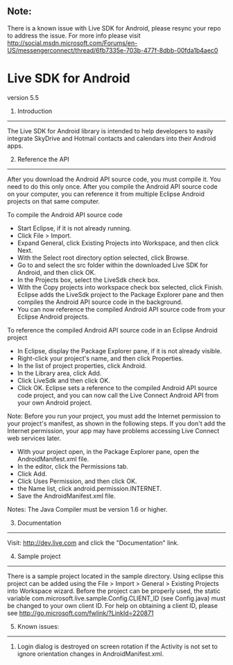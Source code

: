 Note:
-----
There is a known issue with Live SDK for Android, please resync your repo to address the issue. For more info please visit
http://social.msdn.microsoft.com/Forums/en-US/messengerconnect/thread/6fb7335e-703b-477f-8dbb-00fda1b4aec0

Live SDK for Android 
====================

version 5.5

1. Introduction
---------------

The Live SDK for Android library is intended to help developers to easily
integrate SkyDrive and Hotmail contacts and calendars into their Android apps.

2. Reference the API
--------------------

After you download the Android API source code, you must compile it. You need
to do this only once. After you compile the Android API source code on your
computer, you can reference it from multiple Eclipse Android projects on that
same computer.

To compile the Android API source code  
* Start Eclipse, if it is not already running.
* Click File > Import.
* Expand General, click Existing Projects into Workspace, and then click Next.
* With the Select root directory option selected, click Browse.
* Go to and select the src folder within the downloaded Live SDK for Android, and then click OK.
* In the Projects box, select the LiveSdk check box.
* With the Copy projects into workspace check box selected, click Finish.
  Eclipse adds the LiveSdk project to the Package Explorer pane and then
  compiles the Android API source code in the background.
* You can now reference the compiled Android API source code from your Eclipse
  Android projects.

  
To reference the compiled Android API source code in an Eclipse Android
project
* In Eclipse, display the Package Explorer pane, if it is not already visible.
* Right-click your project's name, and then click Properties.
* In the list of project properties, click Android.
* In the Library area, click Add.
* Click LiveSdk and then click OK.
* Click OK. Eclipse sets a reference to the compiled Android API source code
  project, and you can now call the Live Connect Android API from your own
  Android project.

Note: Before you run your project, you must add the Internet permission to your
      project's manifest, as shown in the following steps. If you don't add the
      Internet permission, your app may have problems accessing Live Connect
      web services later.
* With your project open, in the Package Explorer pane, open the AndroidManifest.xml file.
* In the editor, click the Permissions tab.
* Click Add.
* Click Uses Permission, and then click OK.
* the Name list, click android.permission.INTERNET.
* Save the AndroidManifest.xml file.

Notes:
The Java Compiler must be version 1.6 or higher.

3. Documentation
----------------

Visit: http://dev.live.com and click the "Documentation" link. 

4. Sample project
-----------------

There is a sample project located in the sample directory. Using eclipse this project can be added
using the File > Import > General > Existing Projects into Workspace wizard. Before the project can be
properly used, the static variable com.microsoft.live.sample.Config.CLIENT_ID (see Config.java) must
be changed to your own client ID. For help on obtaining a client ID, please see
http://go.microsoft.com/fwlink/?LinkId=220871 

5. Known issues:
----------------

1) Login dialog is destroyed on screen rotation if the Activity is not set to
   ignore orientation changes in AndroidManifest.xml.


